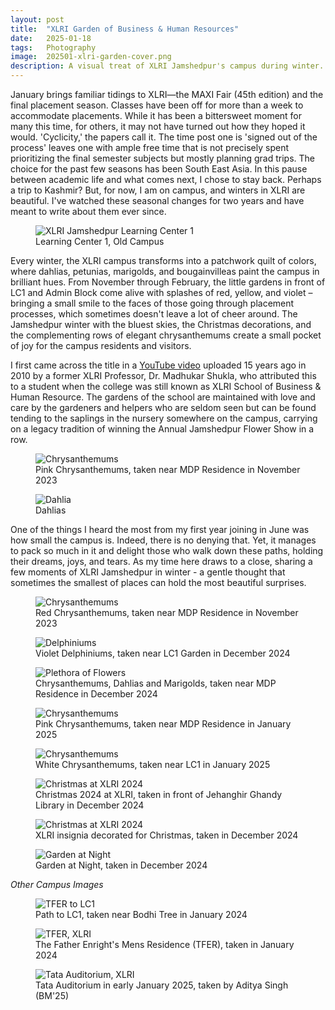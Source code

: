 ```yaml
---
layout:	post
title:	"XLRI Garden of Business & Human Resources"
date:	2025-01-18
tags:	Photography
image:	202501-xlri-garden-cover.png
description: A visual treat of XLRI Jamshedpur's campus during winter. 
---
```


<p class="intro"><span class="dropcap">J</span>anuary brings familiar tidings to XLRI—the MAXI Fair (45th edition) and the final placement season. Classes have been off for more than a week to accommodate placements. While it has been a bittersweet moment for many this time, for others, it may not have turned out how they hoped it would. 'Cyclicity,' the papers call it. The time post one is 'signed out of the process' leaves one with ample free time that is not precisely spent prioritizing the final semester subjects but mostly planning grad trips. The choice for the past few seasons has been South East Asia. In this pause between academic life and what comes next, I chose to stay back. Perhaps a trip to Kashmir? But, for now, I am on campus, and winters in XLRI are beautiful. I've watched these seasonal changes for two years and have meant to write about them ever since.</p>	

<figure>
	<img src="{{ '/assets/img/202501-xlri/202501-xlri-garden-13.png' | prepend: site.baseurl }}" alt="XLRI Jamshedpur Learning Center 1"> 
	<figcaption>Learning Center 1, Old Campus</figcaption>
</figure> 

Every winter, the XLRI campus transforms into a patchwork quilt of colors, where dahlias, petunias, marigolds, and bougainvilleas paint the campus in brilliant hues. From November through February, the little gardens in front of LC1 and Admin Block come alive with splashes of red, yellow, and violet – bringing a small smile to the faces of those going through placement processes, which sometimes doesn't leave a lot of cheer around. The Jamshedpur winter with the bluest skies, the Christmas decorations, and the complementing rows of elegant chrysanthemums create a small pocket of joy for the campus residents and visitors.

I first came across the title in a <a href="https://www.youtube.com/watch?v=Djhn8oBvd34" target="_blank">YouTube video</a> uploaded 15 years ago in 2010 by a former XLRI Professor, Dr. Madhukar Shukla, who attributed this to a student when the college was still known as XLRI School of Business & Human Resource. The gardens of the school are maintained with love and care by the gardeners and helpers who are seldom seen but can be found tending to the saplings in the nursery somewhere on the campus, carrying on a legacy tradition of winning the Annual Jamshedpur Flower Show in a row. 

<figure>
	<img src="{{ '/assets/img/202501-xlri/202501-xlri-garden-01.png' | prepend: site.baseurl }}" alt="Chrysanthemums">
	<figcaption>Pink Chrysanthemums, taken near MDP Residence in November 2023</figcaption> 
</figure>

<figure>
	<img src="{{ '/assets/img/202501-xlri/202501-xlri-garden-02.png' | prepend: site.baseurl }}" alt="Dahlia"> 
	<figcaption>Dahlias</figcaption>
</figure>

One of the things I heard the most from my first year joining in June was how small the campus is. Indeed, there is no denying that. Yet, it manages to pack so much in it and delight those who walk down these paths, holding their dreams, joys, and tears. As my time here draws to a close, sharing a few moments of XLRI Jamshedpur in winter - a gentle thought that sometimes the smallest of places can hold the most beautiful surprises.

<figure>
	<img src="{{ '/assets/img/202501-xlri/202501-xlri-garden-03.png' | prepend: site.baseurl }}" alt="Chrysanthemums"> 
	<figcaption>Red Chrysanthemums, taken near MDP Residence in November 2023</figcaption>
</figure>

<figure>
	<img src="{{ '/assets/img/202501-xlri/202501-xlri-garden-06.png' | prepend: site.baseurl }}" alt="Delphiniums"> 
	<figcaption>Violet Delphiniums, taken near LC1 Garden in December 2024</figcaption>
</figure>

<figure>
	<img src="{{ '/assets/img/202501-xlri/202501-xlri-garden-07.png' | prepend: site.baseurl }}" alt="Plethora of Flowers"> 
	<figcaption>Chrysanthemums, Dahlias and Marigolds, taken near MDP Residence in December 2024</figcaption>
</figure>

<figure>
	<img src="{{ '/assets/img/202501-xlri/202501-xlri-garden-08.png' | prepend: site.baseurl }}" alt="Chrysanthemums"> 
	<figcaption>Pink Chrysanthemums, taken near MDP Residence in January 2025</figcaption>
</figure>

<figure>
	<img src="{{ '/assets/img/202501-xlri/202501-xlri-garden-09.png' | prepend: site.baseurl }}" alt="Chrysanthemums"> 
	<figcaption>White Chrysanthemums, taken near LC1 in January 2025</figcaption>
</figure>

<figure>
	<img src="{{ '/assets/img/202501-xlri/202501-xlri-garden-11.png' | prepend: site.baseurl }}" alt="Christmas at XLRI 2024"> 
	<figcaption>Christmas 2024 at XLRI, taken in front of Jehanghir Ghandy Library in December 2024</figcaption>
</figure>

<figure>
	<img src="{{ '/assets/img/202501-xlri/202501-xlri-garden-12.png' | prepend: site.baseurl }}" alt="Christmas at XLRI 2024"> 
	<figcaption>XLRI insignia decorated for Christmas, taken in December 2024</figcaption>
</figure>

<figure>
	<img src="{{ '/assets/img/202501-xlri/202501-xlri-garden-10.png' | prepend: site.baseurl }}" alt="Garden at Night"> 
	<figcaption>Garden at Night, taken in December 2024</figcaption>
</figure>

<i>Other Campus Images</i>

<figure>
	<img src="{{ '/assets/img/202501-xlri/202501-xlri-garden-14.png' | prepend: site.baseurl }}" alt="TFER to LC1"> 
	<figcaption>Path to LC1, taken near Bodhi Tree in January 2024</figcaption>
</figure>

<figure>
	<img src="{{ '/assets/img/202501-xlri/202501-xlri-garden-15.png' | prepend: site.baseurl }}" alt="TFER, XLRI"> 
	<figcaption>The Father Enright's Mens Residence (TFER), taken in January 2024</figcaption>
</figure>

<figure>
	<img src="{{ '/assets/img/202501-xlri/202501-xlri-garden-16.png' | prepend: site.baseurl }}" alt="Tata Auditorium, XLRI"> 
	<figcaption>Tata Auditorium in early January 2025, taken by Aditya Singh (BM'25) </figcaption>
</figure>

